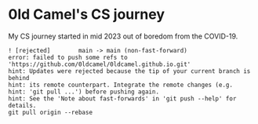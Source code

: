 # 0ld Camel's CS journey

My CS journey started in mid 2023 out of boredom from the COVID-19.

```
! [rejected]        main -> main (non-fast-forward)
error: failed to push some refs to 'https://github.com/0ldcamel/0ldcamel.github.io.git'
hint: Updates were rejected because the tip of your current branch is behind
hint: its remote counterpart. Integrate the remote changes (e.g.
hint: 'git pull ...') before pushing again.
hint: See the 'Note about fast-forwards' in 'git push --help' for details.
git pull origin --rebase
```